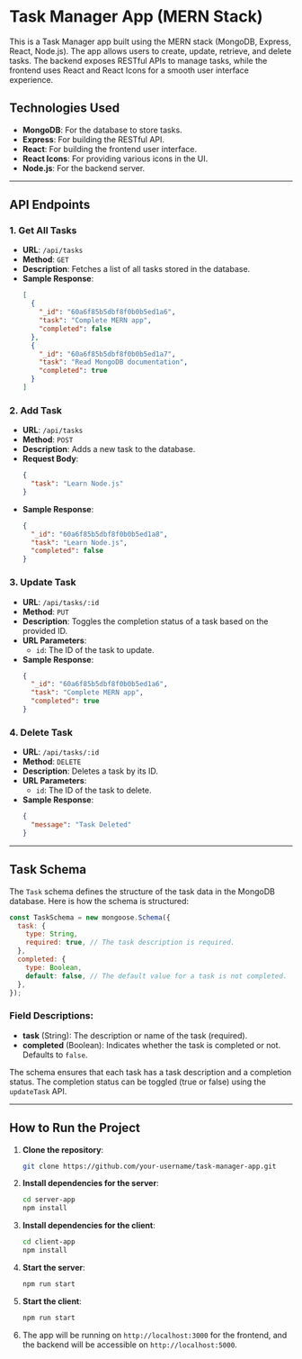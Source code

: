 # Task Manager App (MERN Stack)

This is a Task Manager app built using the MERN stack (MongoDB, Express, React, Node.js). The app allows users to create, update, retrieve, and delete tasks. The backend exposes RESTful APIs to manage tasks, while the frontend uses React and React Icons for a smooth user interface experience.

## Technologies Used

- **MongoDB**: For the database to store tasks.
- **Express**: For building the RESTful API.
- **React**: For building the frontend user interface.
- **React Icons**: For providing various icons in the UI.
- **Node.js**: For the backend server.

---

## API Endpoints

### 1. **Get All Tasks**

- **URL**: `/api/tasks`
- **Method**: `GET`
- **Description**: Fetches a list of all tasks stored in the database.
- **Sample Response**:
  ```json
  [
    {
      "_id": "60a6f85b5dbf8f0b0b5ed1a6",
      "task": "Complete MERN app",
      "completed": false
    },
    {
      "_id": "60a6f85b5dbf8f0b0b5ed1a7",
      "task": "Read MongoDB documentation",
      "completed": true
    }
  ]
  ```

### 2. **Add Task**

- **URL**: `/api/tasks`
- **Method**: `POST`
- **Description**: Adds a new task to the database.
- **Request Body**:
  ```json
  {
    "task": "Learn Node.js"
  }
  ```
- **Sample Response**:
  ```json
  {
    "_id": "60a6f85b5dbf8f0b0b5ed1a8",
    "task": "Learn Node.js",
    "completed": false
  }
  ```

### 3. **Update Task**

- **URL**: `/api/tasks/:id`
- **Method**: `PUT`
- **Description**: Toggles the completion status of a task based on the provided ID.
- **URL Parameters**:
  - `id`: The ID of the task to update.
- **Sample Response**:
  ```json
  {
    "_id": "60a6f85b5dbf8f0b0b5ed1a6",
    "task": "Complete MERN app",
    "completed": true
  }
  ```

### 4. **Delete Task**

- **URL**: `/api/tasks/:id`
- **Method**: `DELETE`
- **Description**: Deletes a task by its ID.
- **URL Parameters**:
  - `id`: The ID of the task to delete.
- **Sample Response**:
  ```json
  {
    "message": "Task Deleted"
  }
  ```

---

## Task Schema

The `Task` schema defines the structure of the task data in the MongoDB database. Here is how the schema is structured:

```javascript
const TaskSchema = new mongoose.Schema({
  task: {
    type: String,
    required: true, // The task description is required.
  },
  completed: {
    type: Boolean,
    default: false, // The default value for a task is not completed.
  },
});
```

### Field Descriptions:

- **task** (String): The description or name of the task (required).
- **completed** (Boolean): Indicates whether the task is completed or not. Defaults to `false`.

The schema ensures that each task has a task description and a completion status. The completion status can be toggled (true or false) using the `updateTask` API.

---

## How to Run the Project

1. **Clone the repository**:

   ```bash
   git clone https://github.com/your-username/task-manager-app.git
   ```

2. **Install dependencies for the server**:

   ```bash
   cd server-app
   npm install
   ```

3. **Install dependencies for the client**:

   ```bash
   cd client-app
   npm install
   ```

4. **Start the server**:

   ```bash
   npm run start
   ```

5. **Start the client**:

   ```bash
   npm run start
   ```

6. The app will be running on `http://localhost:3000` for the frontend, and the backend will be accessible on `http://localhost:5000`.
